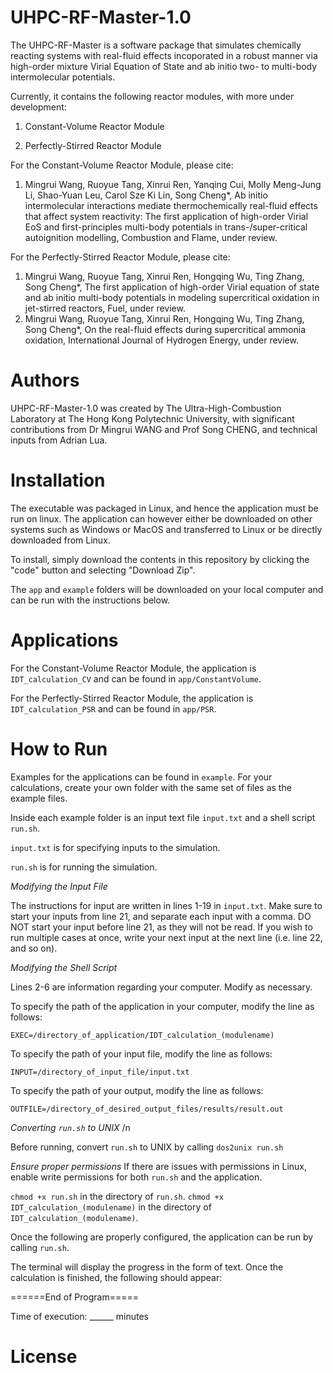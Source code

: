 # UHPC-RF-Master-1.0

The UHPC-RF-Master is a software package that simulates chemically reacting systems with real-fluid effects incoporated in a robust manner via high-order mixture Virial Equation of State and ab initio two- to multi-body intermolecular potentials.

Currently, it contains the following reactor modules, with more under development:

1. Constant-Volume Reactor Module

2. Perfectly-Stirred Reactor Module

For the Constant-Volume Reactor Module, please cite:

1. Mingrui Wang, Ruoyue Tang, Xinrui Ren, Yanqing Cui, Molly Meng-Jung Li, Shao-Yuan Leu, Carol Sze Ki Lin, Song Cheng*, Ab initio intermolecular interactions mediate thermochemically real-fluid effects that affect system reactivity: The first application of high-order Virial EoS and first-principles multi-body potentials in trans-/super-critical autoignition modelling, Combustion and Flame, under review.
   
For the Perfectly-Stirred Reactor Module, please cite:

1. Mingrui Wang, Ruoyue Tang, Xinrui Ren, Hongqing Wu, Ting Zhang, Song Cheng*, The first application of high-order Virial equation of state and ab initio multi-body potentials in modeling supercritical oxidation in jet-stirred reactors, Fuel, under review.
2. Mingrui Wang, Ruoyue Tang, Xinrui Ren, Hongqing Wu, Ting Zhang, Song Cheng*, On the real-fluid effects during supercritical ammonia oxidation, International Journal of Hydrogen Energy, under review.

# Authors

UHPC-RF-Master-1.0 was created by The Ultra-High-Combustion Laboratory at The Hong Kong Polytechnic University, with significant contributions from Dr Mingrui WANG and Prof Song CHENG, and technical inputs from Adrian Lua.

# Installation

The executable was packaged in Linux, and hence the application must be run on linux. The application can however either be downloaded on other systems such as Windows or MacOS and transferred to Linux or be directly downloaded from Linux. 

To install, simply download the contents in this repository by clicking the "code" button and selecting "Download Zip".

The <code>app</code> and <code>example</code> folders will be downloaded on your local computer and can be run with the instructions below.

# Applications

For the Constant-Volume Reactor Module, the application is <code>IDT_calculation_CV</code> and can be found in <code>app/ConstantVolume</code>.

For the Perfectly-Stirred Reactor Module, the application is <code>IDT_calculation_PSR</code> and can be found in <code>app/PSR</code>.

# How to Run 

Examples for the applications can be found in <code>example</code>. For your calculations, create your own folder with the same set of files as the example files. 

Inside each example folder is an input text file <code>input.txt</code> and a shell script <code>run.sh</code>. 

<code>input.txt</code> is for specifying inputs to the simulation. 

<code>run.sh</code> is for running the simulation. 

*Modifying the Input File*

The instructions for input are written in lines 1-19 in <code>input.txt</code>. Make sure to start your inputs from line 21, and separate each input with a comma. DO NOT start your input before line 21, as they will not be read.
If you wish to run multiple cases at once, write your next input at the next line (i.e. line 22, and so on). 

*Modifying the Shell Script*

Lines 2-6 are information regarding your computer. Modify as necessary.

To specify the path of the application in your computer, modify the line as follows:

<code>EXEC=/directory_of_application/IDT_calculation_(modulename)</code>

To specify the path of your input file, modify the line as follows:

<code>INPUT=/directory_of_input_file/input.txt</code>

To specify the path of your output, modify the line as follows:

<code>OUTFILE=/directory_of_desired_output_files/results/result.out</code>

*Converting <code>run.sh</code> to UNIX* /n

Before running, convert <code>run.sh</code> to UNIX by calling <code>dos2unix run.sh</code>

*Ensure proper permissions*
If there are issues with permissions in Linux, enable write permissions for both <code>run.sh</code> and the application.

<code>chmod +x run.sh</code> in the directory of <code>run.sh</code>.
<code>chmod +x IDT_calculation_(modulename)</code> in the directory of <code>IDT_calculation_(modulename)</code>.

Once the following are properly configured, the application can be run by calling <code>run.sh</code>.

The terminal will display the progress in the form of text. Once the calculation is finished, the following should appear:

======End of Program=====

Time of execution: ______ minutes

# License
